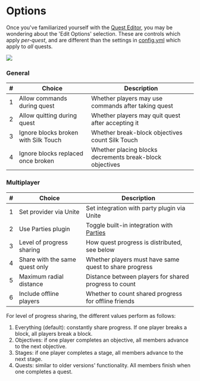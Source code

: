 # Options

Once you've familiarized yourself with the [Quest Editor](../setup/quests-editor.md), you may be wondering about the 'Edit Options' selection. These are controls which apply _per-quest_, and are different than the settings in [config.yml](https://pikamug.gitbook.io/quests/setup/configuration#config.yml) which apply to _all_ quests.

![](https://camo.githubusercontent.com/01ac608458bd8b9ea686e4f66bb4d39e0131d0dd738a4317ba898f285345c08a/68747470733a2f2f692e696d6775722e636f6d2f7374485a504f752e706e67)

### General

| # | Choice                               | Description                                              |
| - | ------------------------------------ | -------------------------------------------------------- |
| 1 | Allow commands during quest          | Whether players may use commands after taking quest      |
| 2 | Allow quitting during quest          | Whether players may quit quest after accepting it        |
| 3 | Ignore blocks broken with Silk Touch | Whether break-block objectives count Silk Touch          |
| 4 | Ignore blocks replaced once broken   | Whether placing blocks decrements break-block objectives |

### Multiplayer

| # | Choice                         | Description                                                                                                 |
| - | ------------------------------ | ----------------------------------------------------------------------------------------------------------- |
| 1 | Set provider via Unite         | Set integration with party plugin via Unite                                                                 |
| 2 | Use Parties plugin             | Toggle built-in integration with [Parties](https://pikamug.gitbook.io/quests/beginner/dependencies#parties) |
| 3 | Level of progress sharing      | How quest progress is distributed, see below                                                                |
| 4 | Share with the same quest only | Whether players must have same quest to share progress                                                      |
| 5 | Maximum radial distance        | Distance between players for shared progress to count                                                       |
| 6 | Include offline players        | Whether to count shared progress for offline friends                                                        |

For level of progress sharing, the different values perform as follows:

1. Everything (default): constantly share progress. If one player breaks a block, all players break a block.
2. Objectives: if one player completes an objective, all members advance to the next objective.
3. Stages: if one player completes a stage, all members advance to the next stage.
4. Quests: similar to older versions' functionality. All members finish when one completes a quest.
